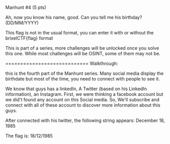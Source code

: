  Manhunt #4 (5 pts)

Ah, now you know his name, good. Can you tell me his birthday? (DD/MM/YYYY)

This flag is not in the usual format, you can enter it with or without the brixelCTF{flag} format

This is part of a series, more challenges will be unlocked once you solve this one. While most challenges will be OSINT, some of them may not be.


============================
Walkthrough:

this is the fourth part of the Manhunt series. Many social media display the birthdate but most of the time, you need to connect with people to see it.

We know that guys has a linkedIn, A Twitter (based on his LinkedIn information), an Instagram. First, we were thinking a facebook account but we did't found any account on this Social media. So, We'll subscribe and connect with all of these account to discover more information about this guys.

After connected with his twitter, the following string appears:
December 18, 1985


The flag is:
18/12/1985

